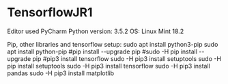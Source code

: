 # TensorflowJR1
Editor used PyCharm
Python version: 3.5.2
OS: Linux Mint 18.2

Pip, other libraries and tensorflow setup:
sudo apt install python3-pip
sudo apt install python-pip
#pip install --upgrade pip
#sudo -H pip install --upgrade pip
#pip3 install tensorflow
sudo -H pip3 install setuptools
sudo -H pip install setuptools
sudo -H pip3 install tensorflow
sudo -H pip3 install pandas
sudo -H pip3 install matplotlib